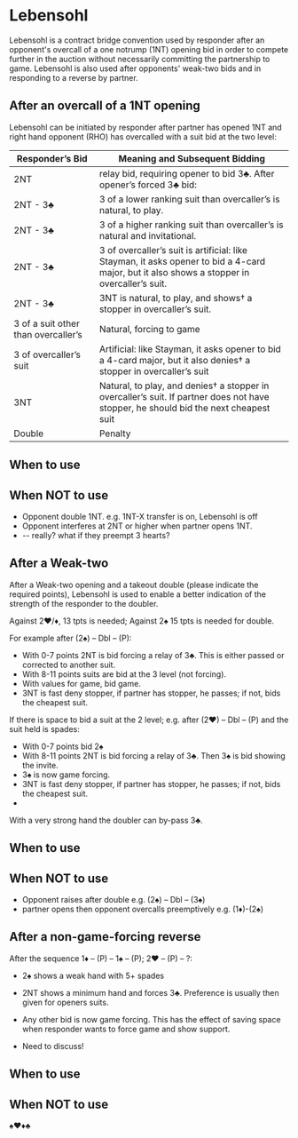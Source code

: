 # Lebensohl

Lebensohl is a contract bridge convention used by responder after an opponent's overcall of a one notrump (1NT) opening bid in order to compete further in the auction without necessarily committing the partnership to game. Lebensohl is also used after opponents' weak-two bids and in responding to a reverse by partner. 

## After an overcall of a 1NT opening
Lebensohl can be initiated by responder after partner has opened 1NT and right hand opponent (RHO) has overcalled with a suit bid at the two level:

| Responder’s Bid | Meaning and Subsequent Bidding |
| --- | --- | 
| 2NT | relay bid, requiring opener to bid 3♣. After opener’s forced 3♣ bid:| 
| 2NT - 3♣ | 3 of a lower ranking suit than overcaller’s is natural, to play.| 
| 2NT - 3♣ | 3 of a higher ranking suit than overcaller’s is natural and invitational.| 
| 2NT - 3♣ | 3 of overcaller’s suit is artificial: like Stayman, it asks opener to bid a 4-card major, but it also shows a stopper in overcaller’s suit.| 
| 2NT - 3♣ | 3NT is natural, to play, and shows† a stopper in overcaller’s suit.| 
| 3 of a suit other than overcaller’s | Natural, forcing to game | 
| 3 of overcaller’s suit | Artificial: like Stayman, it asks opener to bid a 4-card major, but it also denies† a stopper in overcaller’s suit | 
| 3NT | Natural, to play, and denies† a stopper in overcaller’s suit. If partner does not have stopper, he should bid the next cheapest suit | 
| Double | Penalty |

## When to use

## When NOT to use
- Opponent double 1NT. e.g. 1NT-X   transfer is on, Lebensohl is off
- Opponent interferes at 2NT or higher when partner opens 1NT.
- -- really? what if they preempt 3 hearts?

## After a Weak-two
After a Weak-two opening and a takeout double (please indicate the required points), Lebensohl is used to enable a better indication of the strength of the responder to the doubler.

Against  2♥/♦, 13 tpts is needed; Against 2♠ 15 tpts is needed for double.

For example after (2♠) – Dbl – (P):

- With 0-7 points 2NT is bid forcing a relay of 3♣. This is either passed or corrected to another suit.
- With 8-11 points suits are bid at the 3 level (not forcing). 
- With values for game, bid game. 
- 3NT is fast deny stopper, if partner has stopper, he passes; if not, bids the cheapest suit.

If there is space to bid a suit at the 2 level; e.g. after (2♥) – Dbl – (P) and the suit held is spades:
- With 0-7 points bid 2♠
- With 8-11 points 2NT is bid forcing a relay of 3♣. Then 3♠ is bid showing the invite.
- 3♠ is now game forcing.
- 3NT is fast deny stopper, if partner has stopper, he passes; if not, bids the cheapest suit.
-
With a very strong hand the doubler can by-pass 3♣.

## When to use

## When NOT to use
-  Opponent raises after double e.g. (2♠) – Dbl – (3♠)
-  partner opens then opponent overcalls preemptively e.g. (1♦)-(2♠)

## After a non-game-forcing reverse
After the sequence 1♦ – (P) – 1♠ – (P); 2♥ – (P) – ?:

- 2♠ shows a weak hand with 5+ spades
- 2NT shows a minimum hand and forces 3♣. Preference is usually then given for openers suits.
- Any other bid is now game forcing.
This has the effect of saving space when responder wants to force game and show support.

- Need to discuss!

## When to use

## When NOT to use




♠♥♦♣
